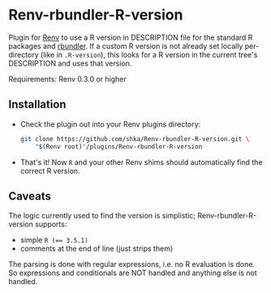 Renv-rbundler-R-version
=======================

Plugin for [Renv](https://github.com/viking/Renv) to use a R version in DESCRIPTION file for the standard R packages and [rbundler](https://github.com/yoni/rbundler). If a custom R version is not already set locally per-directory (like in `.R-version`), this looks for a R version in the current tree's DESCRIPTION and uses that version.

Requirements: Renv 0.3.0 or higher

<!-- [![Build Status](https://travis-ci.org/aripollak/rbenv-bundler-ruby-version.png?branch=master)](https://travis-ci.org/aripollak/rbenv-bundler-ruby-version) -->

Installation
------------
* Check the plugin out into your Renv plugins directory:

  ```sh
  git clone https://github.com/shka/Renv-rbundler-R-version.git \
      "$(Renv root)"/plugins/Renv-rbundler-R-version
  ```

* That's it! Now `R` and your other Renv shims should automatically find the correct R version.

Caveats
-------
The logic currently used to find the version is simplistic; Renv-rbundler-R-version supports:
* simple `R (== 3.5.1)`
* comments at the end of line (just strips them)

The parsing is done with regular expressions, i.e. no R evaluation is done.  So expressions and conditionals are NOT handled and anything else is not handled.  <!-- Prepend `true &&` to the R line if you are doing such and want to hide it from this plugin. -->
